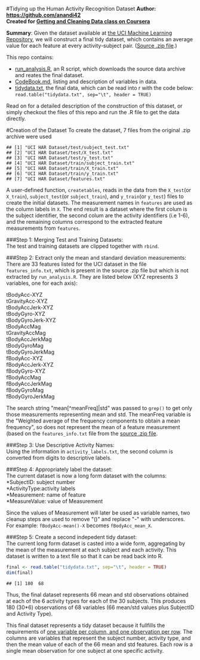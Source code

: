 #Tidying up the Human Activity Recognition Dataset
**Author: https://github.com/anandi42**  
**Created for [Getting and Cleaning Data class on Coursera](https://class.coursera.org/getdata-014)**

**Summary**: Given the dataset available at [the UCI Machine Learning Repository]((https://archive.ics.uci.edu/ml/datasets/Human+Activity+Recognition+Using+Smartphones)), we will construct a final tidy dataset, which contains an average value for each feature at every activity-subject pair. ([Source .zip file](https://d396qusza40orc.cloudfront.net/getdata%2Fprojectfiles%2FUCI%20HAR%20Dataset.zip).)

This repo contains:  
  * [run_analysis.R](run_analysis.R), an R script, which downloads the source data archive and reates the final dataset.  
  * [CodeBook.md](CodeBook.md), listing and description of variables in data.   
  * [tidydata.txt](tidydata.txt), the final data, which can be read into r with the code below:  `read.table("tidydata.txt", sep="\t", header = TRUE)`

Read on for a detailed description of the construction of this dataset, or simply checkout the files of this repo and run the .R file to get the data directly. 

#Creation of the Dataset
To create the dataset, 7 files from the original .zip archive were used

```
## [1] "UCI HAR Dataset/test/subject_test.txt"  
## [2] "UCI HAR Dataset/test/X_test.txt"        
## [3] "UCI HAR Dataset/test/y_test.txt"        
## [4] "UCI HAR Dataset/train/subject_train.txt"
## [5] "UCI HAR Dataset/train/X_train.txt"      
## [6] "UCI HAR Dataset/train/y_train.txt"      
## [7] "UCI HAR Dataset/features.txt"
```

  A user-defined function, `createtables`, reads in the data from the `X_test`(or `X_train`), `subject_test`(or `subject_train`), and `y_train`(or `y_test`) files to create the initial datasets. The measurement names in `features` are used as the column labels in `X`. The end result is a dataset where the first colum is the subject identifier, the second colum are the activity identifiers (i.e 1-6), and the remaining columns correspond to the extracted feature measurements from `features`.  
  
###Step 1: Merging Test and Training Datasets:  
The test and training datasets are clipped together with `rbind`.  

###Step 2: Extract only the mean and standard deviation measurements:  
There are 33 features listed for the UCI dataset in the file `features_info.txt`, which is present in the source .zip file but which is not extracted by `run_analysis.R`. They are listed below (XYZ represents 3 variables, one for each axis): 

tBodyAcc-XYZ  
tGravityAcc-XYZ  
tBodyAccJerk-XYZ  
tBodyGyro-XYZ  
tBodyGyroJerk-XYZ  
tBodyAccMag  
tGravityAccMag  
tBodyAccJerkMag  
tBodyGyroMag  
tBodyGyroJerkMag  
fBodyAcc-XYZ  
fBodyAccJerk-XYZ  
fBodyGyro-XYZ  
fBodyAccMag  
fBodyAccJerkMag  
fBodyGyroMag  
fBodyGyroJerkMag    

The search string "mean[^meanFreq]|std" was passed to `grep()` to get only those measurements representing mean and std. The meanFreq variable is the "Weighted average of the frequency components to obtain a mean frequency", so does not represent the mean of a feature measurement (based on the `features_info.txt` file from the [source .zip file](https://d396qusza40orc.cloudfront.net/getdata%2Fprojectfiles%2FUCI%20HAR%20Dataset.zip). 

###Step 3: Use Descriptive Activity Names:  
Using the information in `activity_labels.txt`, the second column is converted from digits to descriptive labels.

###Step 4: Appropriately label the dataset:  
The current dataset is now a long form dataset with the columns:  
    *SubjectID: subject number  
    *ActivityType:activity labels  
    *Measurement: name of feature  
    *MeasureValue: value of Measurement  
  
  Since the values of Measurement will later be used as variable names, two cleanup steps are used to remove "()" and replace "-" with underscores. For example: `fBodyAcc-mean()-X` becomes `fBodyAcc_mean_X`. 

###Step 5: Create a second indepedent tidy dataset:  
The current long form dataset is casted into a wide form, aggregating by the mean of the measurement at each subject and each activity. This dataset is written to a text file so that it can be read back into R. 

```r
final <- read.table("tidydata.txt", sep="\t", header = TRUE)
dim(final)
```

```
## [1] 180  68
```

Thus, the final dataset represents 66 mean and std observations obtained at each of the 6 activity types for each of the 30 subjects. This produces 180 (30*6) observations of 68 variables (66 mean/std values plus SubjectID and Activity Type).  

This final dataset represents a tidy dataset because it fullfills the requirements of [one variable per column, and one observation per row](http://vita.had.co.nz/papers/tidy-data.pdf). The columns are variables that represent the subject number, activity type, and then the mean value of each of the 66 mean and std features. Each row is a single mean observation for one subject at one specific activity. 
